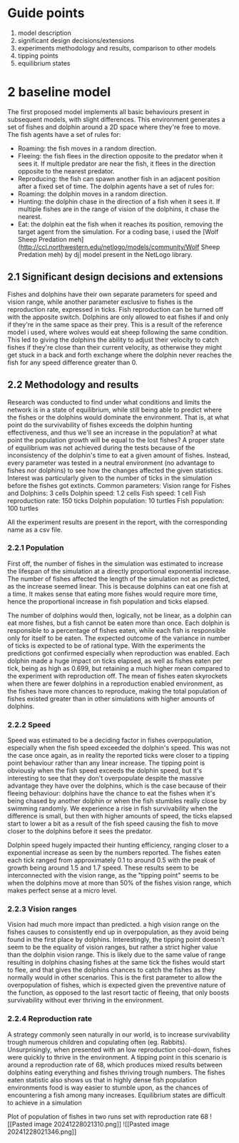# Guide points
1. model description
2. significant design decisions/extensions
3. experiments methodology and results, comparison to other models
5. tipping points
6. equilibrium states

# 2 baseline model
The first proposed model implements all basic behaviours present in subsequent models, with slight differences. This environment generates a set of fishes and dolphin around a 2D space where they're free to move.
The fish agents have a set of rules for:
- Roaming: the fish moves in a random direction.
- Fleeing: the fish flees in the direction opposite to the predator when it sees it. If multiple predator are near the fish, it flees in the direction opposite to the nearest predator.
- Reproducing: the fish can spawn another fish in an adjacent position after a fixed set of time.
The dolphin agents have a set of rules for:
- Roaming: the dolphin moves in a random direction.
- Hunting: the dolphin chase in the direction of a fish when it sees it. If multiple fishes are in the range of vision of the dolphins, it chase the nearest.
- Eat: the dolphin eat the fish when it reaches its position, removing the target agent from the simulation.
For a coding base, i used the [Wolf Sheep Predation meh](http://ccl.northwestern.edu/netlogo/models/community/Wolf Sheep Predation meh) by dj| model present in the NetLogo library. 

## 2.1 Significant design decisions and extensions
Fishes and dolphins have their own separate parameters for speed and vision range, while another parameter exclusive to fishes is the reproduction rate, expressed in ticks. Fish reproduction can be turned off with the apposite switch.
Dolphins are only allowed to eat fishes if and only if they're in the same space as their prey. This is a result of the reference model i used, where wolves would eat sheep following the same condition.
This led to giving the dolphins the ability to adjust their velocity to catch fishes if they're close than their current velocity, as otherwise they might get stuck in a back and forth exchange where the dolphin never reaches the fish for any speed difference greater than 0.

## 2.2 Methodology and results
Research was conducted to find under what conditions and limits the network is in a state of equilibrium, while still being able to predict where the fishes or the dolphins would dominate the environment.
That is, at what point do the survivability of fishes exceeds the dolphin hunting effectiveness, and thus we'll see an increase in the population? at what point the population growth will be equal to the lost fishes?
A proper state of equilibrium was not achieved during the tests because of the inconsistency of the dolphin's time to eat a given amount of fishes. Instead, every parameter was tested in a neutral environment (no advantage to fishes nor dolphins) to see how the changes affected the given statistics. Interest was particularly given to the number of ticks in the simulation before the fishes got extincts.
Common parameters:
Vision range for Fishes and Dolphins: 3 cells
Dolphin speed: 1.2 cells
Fish speed: 1 cell
Fish reproduction rate: 150 ticks
Dolphin population: 10 turtles
Fish population: 100 turtles

All the experiment results are present in the report, with the corresponding name as a csv file.
### 2.2.1 Population
First off, the number of fishes in the simulation was estimated to increase the lifespan of the simulation at a directly proportional exponential increase.
The number of fishes affected the length of the simulation not as predicted, as the increase seemed linear. This is because dolphins can eat one fish at a time. It makes sense that eating more fishes would require more time, hence the proportional increase in fish population and ticks elapsed.

The number of dolphins would then, logically, not be linear, as a dolphin can eat more fishes, but a fish cannot be eaten more than once. Each dolphin is responsible to a percentage of fishes eaten, while each fish is responsible only for itself to be eaten. The expected outcome of the variance in number of ticks is expected to be of rational type.
With the experiments the predictions got confirmed especially when reproduction was enabled. Each dolphin made a huge impact on ticks elapsed, as well as fishes eaten per tick, being as high as 0.699, but retaining a much higher mean compared to the experiment with reproduction off.
The mean of fishes eaten skyrockets when there are fewer dolphins in a reproduction enabled environment, as the fishes have more chances to reproduce, making the total
population of fishes existed greater than in other simulations with higher amounts of dolphins.

### 2.2.2 Speed
Speed was estimated to be a deciding factor in fishes overpopulation, especially when the fish speed exceeded the dolphin's speed. This was not the case once again, as in reality the reported ticks were closer to a tipping point behaviour rather than any linear increase. The tipping point is obviously when the fish speed exceeds the dolphin speed, but it's interesting to see that they don't overpopulate despite the massive advantage they have over the dolphins, which is the case because of their fleeing behaviour: dolphins have the chance to eat the fishes when it's being chased by another dolphin or when the fish stumbles really close by swimming randomly. We experience a rise in fish survivability when the difference is small, but then with higher amounts of speed, the ticks elapsed start to lower a bit as a result of the fish speed causing the fish to move closer to the dolphins before it sees the predator.

Dolphin speed hugely impacted their hunting efficiency, ranging closer to a exponential increase as seen by the numbers reported. The fishes eaten each tick ranged from approximately 0.1 to around 0.5 with the peak of growth being around 1.5 and 1.7 speed. These results seem to be interconnected with the vision range, as the "tipping point" seems to be when the dolphins move at more than 50% of the fishes vision range, which makes perfect sense at a micro level.

### 2.2.3 Vision ranges
Vision had much more impact than predicted. a high vision range on the fishes causes to consistently end up in overpopulation, as they avoid being found in the first place by dolphins. Interestingly, the tipping point doesn't seem to be the equality of vision ranges, but rather a strict higher value than the dolphin vision range. This is likely due to the same value of range resulting in dolphins chasing fishes at the same tick the fishes would start to flee, and that gives the dolphins chances to catch the fishes as they normally would in other scenarios.
This is the first parameter to allow the overpopulation of fishes, which is expected given the preventive nature of the function, as opposed to the last resort tactic of fleeing, that only boosts survivability without ever thriving in the environment.

### 2.2.4 Reproduction rate
A strategy commonly seen naturally in our world, is to increase survivability trough numerous children and copulating often (eg. Rabbits). Unsurprisingly, when presented with an low reproduction cool-down, fishes were quickly to thrive in the environment. A tipping point in this scenario is around a reproduction rate of 68, which produces mixed results between dolphins eating everything and fishes thriving trough numbers.
The fishes eaten statistic also shows us that in highly dense fish population environments food is way easier to stumble upon, as the chances of encountering a fish among many increases.
Equilibrium states are difficult to achieve in a simulation 

Plot of population of fishes in two runs set with reproduction rate 68
![[Pasted image 20241228021310.png]]
![[Pasted image 20241228021346.png]]

